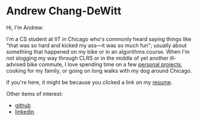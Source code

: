 # Andrew Chang-DeWitt

Hi, I'm Andrew.

I'm a CS student at IIT in Chicago who's commonly heard saying things like "that was so hard and kicked my ass&mdash;it was so much fun"; usually about something that happened on my bike or in an algorithms course.
When I'm not slogging my way through CLRS or in the middle of yet another ill-advised bike commute, I love spending time on a few [personal projects](https://github.com/andrew-chang-dewitt), cooking for my family, or going on long walks with my dog around Chicago.

If you're here, it might be because you clicked a link on my [resume](/resume/).

Other items of interest:

- [github](https://github.com/andrew-chang-dewitt)
- [linkedin](https://linkedin.com/in/andrew-chang-dewitt)

